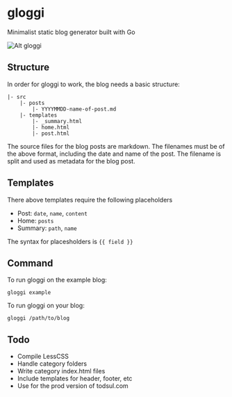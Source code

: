 # gloggi

Minimalist static blog generator built with Go

![Alt gloggi](https://d30y9cdsu7xlg0.cloudfront.net/svg/bc9b3e47-b69a-4622-a725-7f4429824187.svg?Expires=1426848721&Signature=CxmMZIe~~2AWgQCXwb2kygAkMjMevrQzgrATnALOjPj6dXEDmg5dNqni6yv~DETZ-O-ZxMtx48dDWhyfoDFgtCGadxan5iiFxKzEzcb8J0GRMYhtFlRrdvEus11Wz~4pi6~eakbudZr3AsrB9iDWqyh0lWNdaIe4~VdKN89ie74_&Key-Pair-Id=APKAI5ZVHAXN65CHVU2Q)

## Structure

In order for gloggi to work, the blog needs a basic structure:

```
|- src
    |- posts
        |- YYYYMMDD-name-of-post.md
    |- templates
        |- _summary.html
        |- home.html
        |- post.html
```

The source files for the blog posts are markdown. The filenames must be of the above format, including the date and name of the post. The filename is split and used as metadata for the blog post.

## Templates

There above templates require the following placeholders

* Post: `date`, `name`, `content`
* Home: `posts`
* Summary: `path`, `name`

The syntax for placesholders is `{{ field }}`

## Command

To run gloggi on the example blog:

`gloggi example`

To run gloggi on your blog:

`gloggi /path/to/blog`

## Todo

* Compile LessCSS
* Handle category folders
* Write category index.html files
* Include templates for header, footer, etc
* Use for the prod version of todsul.com
